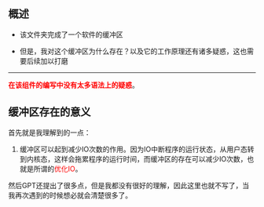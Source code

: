 ## 概述

- 该文件夹完成了一个软件的缓冲区

- 但是，我对这个缓冲区为什么存在？以及它的工作原理还有诸多疑惑，这也需要后续加以打磨
---
<font color="red"><b>在该组件的编写中没有太多语法上的疑惑</b></font>。

## 缓冲区存在的意义
首先就是我理解到的一点：
1. 缓冲区可以起到减少IO次数的作用。因为IO中断程序的运行状态，从用户态转到内核态，这样会拖累程序的运行时间，而缓冲区的存在可以减少IO次数，也就是所谓的<font color="red">优化IO</font>。

然后GPT还提出了很多点，但是我都没有很好的理解，因此这里也就不写了，当我再次遇到的时候想必就会清楚很多了。